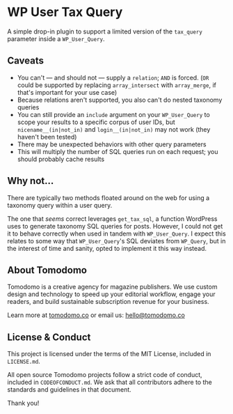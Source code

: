 # WP User Tax Query

A simple drop-in plugin to support a limited version of the `tax_query` parameter inside a `WP_User_Query`.

## Caveats

+ You can't — and should not — supply a `relation`; `AND` is forced. (`OR` could be supported by replacing `array_intersect` with `array_merge`, if that's important for your use case)
+ Because relations aren't supported, you also can't do nested taxonomy queries
+ You can still provide an `include` argument on your `WP_User_Query` to scope your results to a specific corpus of user IDs, but `nicename__(in|not_in)` and `login__(in|not_in)` may not work (they haven't been tested)
+ There may be unexpected behaviors with other query parameters
+ This will multiply the number of SQL queries run on each request; you should probably cache results

## Why not…

There are typically two methods floated around on the web for using a taxonomy query within a user query.

The one that _seems_ correct leverages `get_tax_sql`, a function WordPress uses to generate taxonomy SQL queries for posts. However, I could not get it to behave correctly when used in tandem with `WP_User_Query`. I expect this relates to some way that `WP_User_Query`'s SQL deviates from `WP_Query`, but in the interest of time and sanity, opted to implement it this way instead.

## About Tomodomo

Tomodomo is a creative agency for magazine publishers. We use custom design and technology to speed up your editorial workflow, engage your readers, and build sustainable subscription revenue for your business.

Learn more at [tomodomo.co](https://tomodomo.co) or email us: [hello@tomodomo.co](mailto:hello@tomodomo.co)

## License & Conduct

This project is licensed under the terms of the MIT License, included in `LICENSE.md`.

All open source Tomodomo projects follow a strict code of conduct, included in `CODEOFCONDUCT.md`. We ask that all contributors adhere to the standards and guidelines in that document.

Thank you!